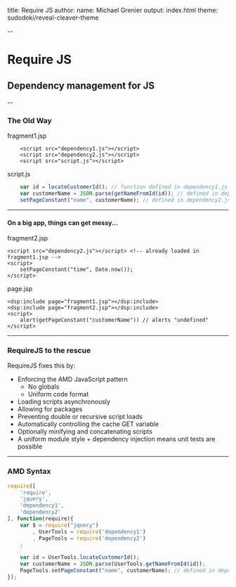 title: Require JS
author:
	name: Michael Grenier
output: index.html
theme: sudodoki/reveal-cleaver-theme

--

# Require JS
## Dependency management for JS
--
### The Old Way
fragment1.jsp
```
	<script src="dependency1.js"></script>
	<script src="dependency2.js"></script>
    <script src="script.js"></script>
```

script.js
```javascript
	var id = locateCustomerId(); // function defined in dependency1.js
	var customerName = JSON.parse(getNameFromId(id)); // defined in dependency1.js
	setPageConstant("name", customerName); // defined in dependency2.js
```
---

#### On a big app, things can get messy...

fragment2.jsp
```
<script src="dependency2.js"></script> <!-- already loaded in fragment1.jsp -->
<script>
   	setPageConstant("time", Date.now());
</script>
```

page.jsp
```
<dsp:include page="fragment1.jsp"></dsp:include>
<dsp:include page="fragment2.jsp"></dsp:include>
<script>
	alert(getPageConstant("customerName")) // alerts "undefined"
</script>
```
---

### RequireJS to the rescue

RequireJS fixes this by:
* Enforcing the AMD JavaScript pattern
	* No globals
	* Uniform code format
* Loading scripts asynchronously
* Allowing for packages
* Preventing double or recursive script loads
* Automatically controlling the cache GET variable
* Optionally minifying and concatenating scripts
* A uniform module style + dependency injection means unit tests are possible

---

### AMD Syntax
```javascript
require([
	'require',
	'jquery',
	'dependency1',
	'dependency2'
], function(require){
	var $ = require("jquery")
		, UserTools = require('dependency1')
		, PageTools = require('dependency2')
	;

	var id = UserTools.locateCustomerId();
	var customerName = JSON.parse(UserTools.getNameFromId(id));
	PageTools.setPageConstant("name", customerName); // defined in dependency2.js
});
```
